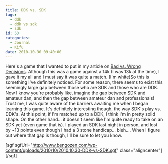 ```yaml
---
title: DDK vs. SDK
tags:
  - ddk
  - ddk vs sdk
  - sdk
id: 53
categories:
  - Journal
  - Kifu
date: 2010-10-30 09:40:00
---
```


<div style="clear: both; text-align: left;">

Here's a game that I wanted to put in my article on [Bad vs. Wrong Decisions](http://www.bengozen.com/bad-vs-wrong-decisions/ "Bad vs. Wrong Decisions"). Although this was a game against a 14k (I was 13k at the time), I gave it my all and I must say it was quite a match. (I'm white)So this is something I've definitely noticed. For some reason, there seems to exist this seemingly large gap between those who are SDK and those who are DDK. Now I know you're probably like, imagine the gap between SDK and amateur dan, and then the gap between amateur dan and professionals! Trust me, I was quite aware of the barriers awaiting me when I began learning this game. It's definitely interesting though, the way SDK's play vs. DDK's. At this point, if I'm matched up to a DDK, I think I'm in pretty solid shape. On the other hand... it doesn't seem like I'm quite ready to take on an SDK yet (even game that is). I played an SDK last night in person, and lost by ~13 points even though I had a 3 stone handicap... bleh.... When I figure out where that gap is though, I'll be sure to let you know.

<!--more-->

[sgf sgfUrl="http://www.bengozen.com/wp-content/uploads/2010/10/2010.10.30-DDK-vs-SDK.sgf" class="aligncenter"][/sgf]

</div>